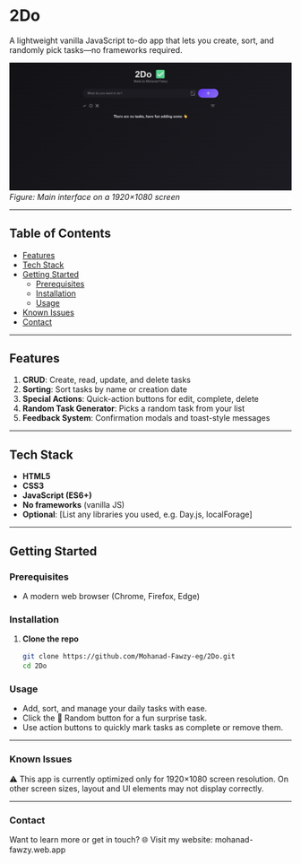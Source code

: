# 2Do

A lightweight vanilla JavaScript to-do app that lets you create, sort, and randomly pick tasks—no frameworks required.

![App Screenshot](./Screenshot%202025-07-31%20162758.png)  
_Figure: Main interface on a 1920×1080 screen_

---

## Table of Contents

- [Features](#features)
- [Tech Stack](#tech-stack)
- [Getting Started](#getting-started)
  - [Prerequisites](#prerequisites)
  - [Installation](#installation)
  - [Usage](#usage)
- [Known Issues](#known-issues)
- [Contact](#contact)

---

## Features

1. **CRUD**: Create, read, update, and delete tasks
2. **Sorting**: Sort tasks by name or creation date
3. **Special Actions**: Quick-action buttons for edit, complete, delete
4. **Random Task Generator**: Picks a random task from your list
5. **Feedback System**: Confirmation modals and toast-style messages

---

## Tech Stack

- **HTML5**
- **CSS3**
- **JavaScript (ES6+)**
- **No frameworks** (vanilla JS)
- **Optional**: [List any libraries you used, e.g. Day.js, localForage]

---

## Getting Started

### Prerequisites

- A modern web browser (Chrome, Firefox, Edge)

### Installation

1. **Clone the repo**
   ```bash
   git clone https://github.com/Mohanad-Fawzy-eg/2Do.git
   cd 2Do
   ```

### Usage

- Add, sort, and manage your daily tasks with ease.
- Click the 🎲 Random button for a fun surprise task.
- Use action buttons to quickly mark tasks as complete or remove them.

---

### Known Issues

⚠️ This app is currently optimized only for 1920×1080 screen resolution.
On other screen sizes, layout and UI elements may not display correctly.

---

### Contact

Want to learn more or get in touch?
🌐 Visit my website: mohanad-fawzy.web.app
